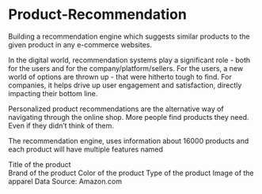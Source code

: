 # Product-Recommendation
Building a recommendation engine which suggests  similar products to the given product  in any e-commerce websites.

In the digital world, recommendation systems play a significant role - both for the users and for the company/platform/sellers.
For the users, a new world of options are thrown up - that were hitherto tough to find. For companies, it helps drive up user engagement and satisfaction, directly impacting their bottom line.

Personalized product recommendations are the alternative way of navigating through the online shop. More people find products they need. Even if they didn’t think of them.

The recommendation engine, uses information about 16000 products and  each product will have multiple features named

Title of the product  
Brand of the product
Color of the product
Type of the product
Image of the apparel
Data Source: Amazon.com
